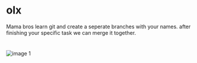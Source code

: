 # olx
Mama bros learn git and create a seperate branches with your names. after finishing your specific task we can merge it together.

#
#
#
#



![image 1](https://user-images.githubusercontent.com/83687589/177178905-f2e23f43-f007-4310-934e-909ecbe9b188.png)
